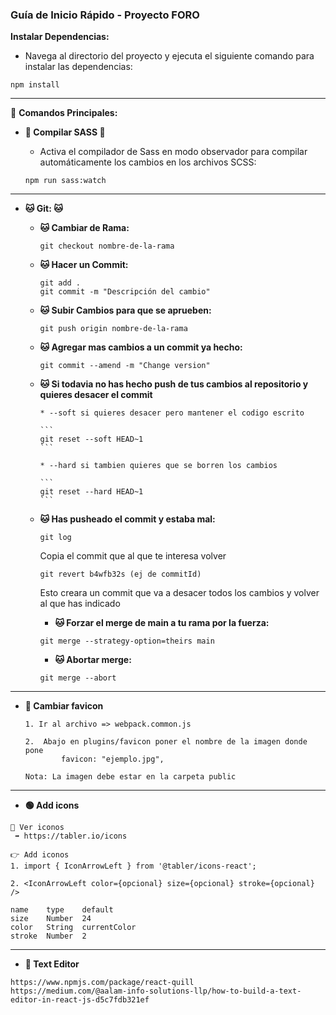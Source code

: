 ### Guía de Inicio Rápido - Proyecto FORO

**Instalar Dependencias:**

-   Navega al directorio del proyecto y ejecuta el siguiente comando para
    instalar las dependencias:

```
npm install
```

---

🚀 **Comandos Principales:**

-   **🔴 Compilar SASS 🔴**

    -   Activa el compilador de Sass en modo observador para compilar
        automáticamente los cambios en los archivos SCSS:

    ```
    npm run sass:watch
    ```

---

-   **🐱 Git: 🐱**

    -   **🐱 Cambiar de Rama:**

        ```
        git checkout nombre-de-la-rama
        ```

    -   **🐱 Hacer un Commit:**

        ```
        git add .
        git commit -m "Descripción del cambio"
        ```

    -   **🐱 Subir Cambios para que se aprueben:**

        ```
        git push origin nombre-de-la-rama
        ```

    -   **🐱 Agregar mas cambios a un commit ya hecho:**

        ```
        git commit --amend -m "Change version"
        ```

    -   **🐱 Si todavia no has hecho push de tus cambios al repositorio y
        quieres desacer el commit**

            * --soft si quieres desacer pero mantener el codigo escrito

            ```
            git reset --soft HEAD~1
            ```

            * --hard si tambien quieres que se borren los cambios

            ```
            git reset --hard HEAD~1
            ```

    -   **🐱 Has pusheado el commit y estaba mal:**

        ```
        git log
        ```

        Copia el commit que al que te interesa volver

        ```
        git revert b4wfb32s (ej de commitId)
        ```

        Esto creara un commit que va a desacer todos los cambios y volver al que
        has indicado

        -   **🐱 Forzar el merge de main a tu rama por la fuerza:**

        ```
        git merge --strategy-option=theirs main
        ```

        -   **🐱 Abortar merge:**

        ```
        git merge --abort
        ```

---

-   **🌅 Cambiar favicon**

    ```
    1. Ir al archivo => webpack.common.js

    2. 	Abajo en plugins/favicon poner el nombre de la imagen donde pone
    		favicon: "ejemplo.jpg",

    Nota: La imagen debe estar en la carpeta public

    ```

---

-   **🟢 Add icons**

```
👀 Ver iconos
 ➡️ https://tabler.io/icons
```

```
👉 Add iconos
1. import { IconArrowLeft } from '@tabler/icons-react';

2. <IconArrowLeft color={opcional} size={opcional} stroke={opcional} />

name	type	default
size	Number	24
color	String	currentColor
stroke	Number	2
```

---

-   **🌈 Text Editor**

```
https://www.npmjs.com/package/react-quill
https://medium.com/@aalam-info-solutions-llp/how-to-build-a-text-editor-in-react-js-d5c7fdb321ef

```
